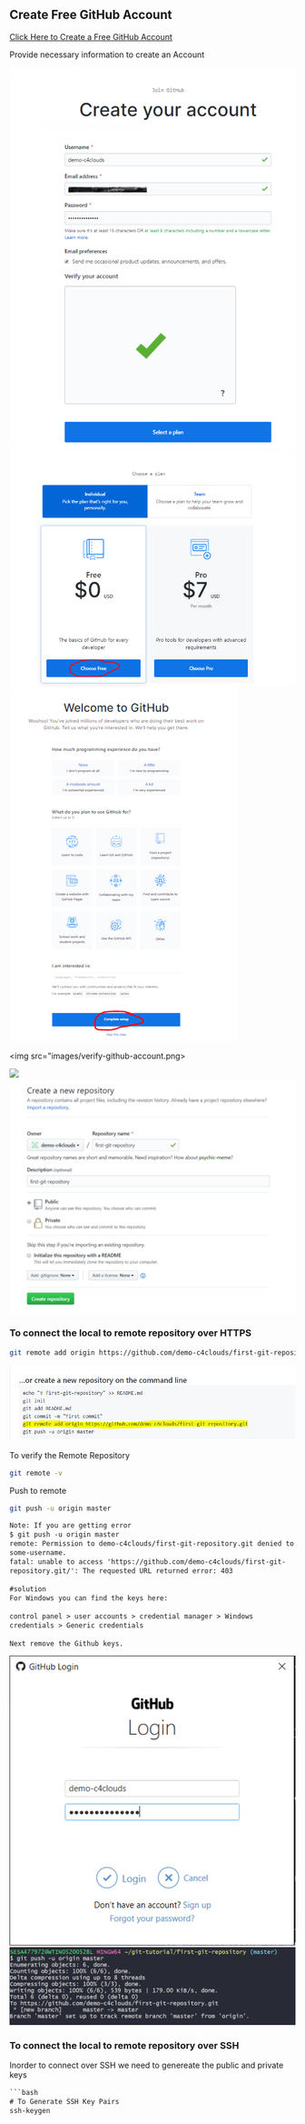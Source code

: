 ## Create Free GitHub Account

[Click Here to Create a Free GitHub Account](https://github.com/join)

Provide necessary information to create an Account

<img src="images/create-github-account.png">

<img src="images/github-choose-free-plan.PNG">

<img src="images/github-complete-setup.PNG">

<img src="images/verify-github-account.png>

<img src="images/create-a-repository.PNG">

<img src="images/create-a-new-repository.PNG">

### To connect the local to remote repository over  HTTPS 

```bash
git remote add origin https://github.com/demo-c4clouds/first-git-repository.git
```

<img src="images/conntct-local-to-remote-https.PNG">

To verify the Remote Repository
```bash
git remote -v
```
Push to remote
```bash
git push -u origin master
```
```code
Note: If you are getting error
$ git push -u origin master
remote: Permission to demo-c4clouds/first-git-repository.git denied to some-username.
fatal: unable to access 'https://github.com/demo-c4clouds/first-git-repository.git/': The requested URL returned error: 403

#solution
For Windows you can find the keys here:

control panel > user accounts > credential manager > Windows credentials > Generic credentials

Next remove the Github keys.
```

<img src="images/github-login.PNG">

<img src="images/git-push-origin-master-status.PNG">

### To connect the local to remote repository over  SSH
Inorder to connect over SSH we need to genereate the public and private keys
```code
```bash
# To Generate SSH Key Pairs
ssh-keygen
```
```